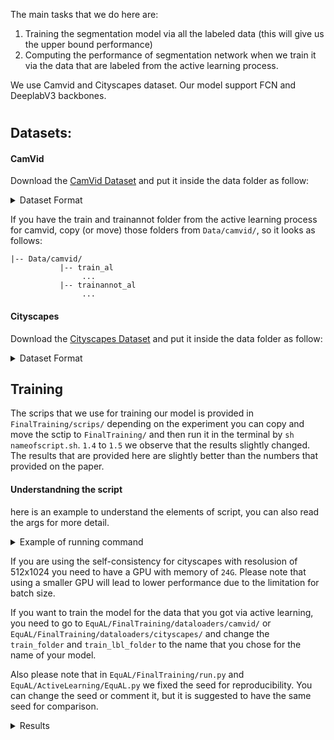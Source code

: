 
The main tasks that we do here are:
1) Training the segmentation model via all the labeled data (this will give us the upper bound performance) 
2) Computing the performance of segmentation network when we train it via the data that are labeled from the active learning process.

We use Camvid and Cityscapes dataset. Our model support FCN and DeeplabV3 backbones.

#
## Datasets:
#### CamVid
Download the [CamVid Dataset](http://mi.eng.cam.ac.uk/research/projects/VideoRec/CamVid/) and put it inside the data folder as follow:
<details>
<summary>Dataset Format</summary>

```bash

|-- /Data/camvid/
           |-- train
                |--0001TP_006690.png
                ...
           |-- trainannot
                |--0001TP_006690.png
                ...
           |-- test
                |--0001TP_008550.png
                ...
           |-- testannot
                |--0001TP_008550.png
                ...
           |-- val
                |--0016E5_07959.png
                ...
           |-- valannot
                |--0016E5_07959.png
                ...
```
</details>

If you have the train and trainannot folder from the active learning process for camvid, copy (or move) those folders from `Data/camvid/`, so it looks as follows:

```
|-- Data/camvid/
           |-- train_al
                ...
           |-- trainannot_al
                ...
```

#### Cityscapes
Download the [Cityscapes Dataset](https://www.cityscapes-dataset.com//) and put it inside the data folder as follow:

<details>
<summary>Dataset Format</summary>
           
```bash
           
|-- /Data/cityscapes/
           |-- leftImg8bit
                |--train
                    |--achen
                        |--aachen_000000_000019_leftImg8bit.png
                        ...
                |--test
                    ...
                |--val
                    ...
            |--gtFine
                |--train
                    |--achen
                        |--aachen_000000_000019_gtFine_labelIds.png
                        ...
                |--test
                    ...
                |--val
                    ...
```
</details>

## Training

The scrips that we use for training our model is provided in `FinalTraining/scrips/` depending on the experiment you can copy and move the sctip to `FinalTraining/` and then run it in the terminal  by `sh nameofscript.sh`.
`1.4` to `1.5` we observe that the results  slightly changed.
The results that are provided here are slightly better than the numbers that provided on the paper. 

#### Understandning the script
here is an example to understand the elements of script, you can also read the args for more detail.
<details><summary>Example of running command</summary>

```
DIRECTORY=`dirname $0`
OMP_NUM_THREADS=1 python $DIRECTORY/run.py -m full \
--save_dir $DIRECTORY/SAVE_city_FCN+/  \ 
--dataset_dir  $DIRECTORY/../../cityscapes \ # provide the directory to the datase, e.g. /Data/citiscapes/
--backbone fcn \ # choose the backbone, fcn or deeplab
--dataset cityscapes  \ #select the dataset, cityscapes or camvid
--name model_city \ # choose a name for your model
--optimizer adam   \
--learning_rate 5e-4  --lr_decay 0.1    \
--weight_decay 2e-4  \
--height 512  --width 1024 \ # resize the image to the desire size
--epochs 60  \
--lr_decay_epochs 20 \
--save_val_every_epoch 1 \
--batch_size 4 \
--consistency 1 \ #enable the self-consistency
--gpunum  1 \ # gpu id that you use
--print_step
```
</details>

If you are using the self-consistency for cityscapes with resolusion of 512x1024 you need to have a GPU with memory of `24G`. Please note that using a smaller GPU will lead to lower performance due to the limitation for batch size.

If you want to train the model for the data that you got via active learning, you need to go to `EquAL/FinalTraining/dataloaders/camvid/` or `EquAL/FinalTraining/dataloaders/cityscapes/`  and change the `train_folder` and `train_lbl_folder` to the name that you chose for the name of your model.

Also please note that in `EquAL/FinalTraining/run.py` and `EquAL/ActiveLearning/EquAL.py` we fixed the seed for reproducibility. You can change the seed or comment it, but it is suggested to have the same seed for comparison.



<details><summary>Results</summary>


|             Dataset/Model             | Input Resolution | Classes | Batch Size | Epochs | Mean IoU (%) | Budget | Self-Consistency |
|:-------------------------------------:|:----------------:|:-------:|:----------:|:------:|:------------:|--------|:----------------:|
|       Camvid (Fully Trained)-FCN      |      360x480     |    11   |      5     |   60   |     0.664    | 100%   |         0        |
|     Cityscapes (Fully Trained)-FCN    |     512x1024     |    19   |      4     |   60   |     0.643    | 100%   |         0        |
|      Camvid (Fully Trained)-FCN+      |      360x480     |    11   |      5     |   60   |     0.679    | 100%   |         1        |
|    Cityscapes (Fully Trained)-FCN+    |     512x1024     |    19   |      4     |   60   |     0.677    | 100%   |         1        |
|      Camvid (Active Learning)-FCN     |      360x480     |    11   |      5     |   60   |     0.634    | 12%    |         0        |
|    Cityscapes (Active Learning)-FCN   |     512x1024     |    19   |      4     |   60   |     0.622    | 12%    |         0        |
|     Camvid (Active Learning)-FCN+     |      360x480     |    11   |      5     |   60   |     0.644    | 12%    |         1        |
|   Cityscapes (Active Learning)-FCN+   |     512x1024     |    19   |      4     |   60   |     0.649    | 12%    |         1        |
|             Dataset/Model             | Input Resolution | Classes | Batch Size | Epochs | Mean IoU (%) | Budget | Self-Consistency |
|    Camvid (Fully Trained)-DeepLabV3   |      360x480     |    11   |      5     |   60   |     0.667    | 100%   |         0        |
|  Cityscapes (Fully Trained)-DeepLabV3 |     512x1024     |    19   |      4     |   60   |     0.649    | 100%   |         0        |
|   Camvid (Fully Trained)-DeepLabV3+   |      360x480     |    11   |      5     |   60   |     0.672    | 12%    |         1        |
| Cityscapes (Fully Trained)-DeepLabV3+ |     512x1024     |    19   |      4     |   60   |     0.697    | 12%    |         1        |
|    Camvid (Fully Trained)-DeepLabV3   |      360x480     |    11   |      5     |   60   |     0.622    | 12%    |         0        |
|  Cityscapes (Fully Trained)-DeepLabV3 |     512x1024     |    19   |      4     |   60   |              | 12%    |         0        |
|   Camvid (Fully Trained)-DeepLabV3+   |      360x480     |    11   |      5     |   60   |     0.634    | 12%    |         1        |
| Cityscapes (Fully Trained)-DeepLabV3+ |     512x1024     |    19   |      4     |   60   |              | 12%    |         1        |
</details>





